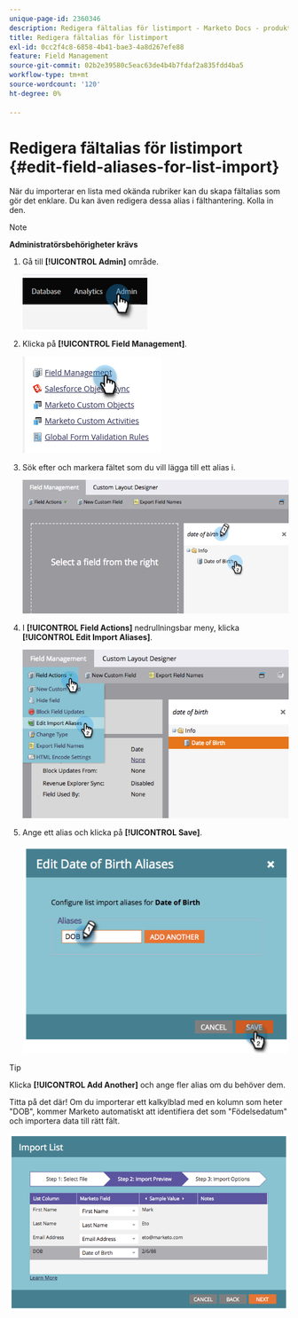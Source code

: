 ```yaml
---
unique-page-id: 2360346
description: Redigera fältalias för listimport - Marketo Docs - produktdokumentation
title: Redigera fältalias för listimport
exl-id: 0cc2f4c8-6858-4b41-bae3-4a8d267efe88
feature: Field Management
source-git-commit: 02b2e39580c5eac63de4b4b7fdaf2a835fdd4ba5
workflow-type: tm+mt
source-wordcount: '120'
ht-degree: 0%

---
```


# Redigera fältalias för listimport {#edit-field-aliases-for-list-import}

När du importerar en lista med okända rubriker kan du skapa fältalias som gör det enklare. Du kan även redigera dessa alias i fälthantering. Kolla in den.

>[!NOTE]
>
>**Administratörsbehörigheter krävs**

1. Gå till **[!UICONTROL Admin]** område.

   ![](assets/edit-field-aliases-for-list-import-1.png)

1. Klicka på **[!UICONTROL Field Management]**.

   ![](assets/edit-field-aliases-for-list-import-2.png)

1. Sök efter och markera fältet som du vill lägga till ett alias i.

   ![](assets/edit-field-aliases-for-list-import-3.png)

1. I **[!UICONTROL Field Actions]** nedrullningsbar meny, klicka **[!UICONTROL Edit Import Aliases]**.

   ![](assets/edit-field-aliases-for-list-import-4.png)

1. Ange ett alias och klicka på **[!UICONTROL Save]**.

   ![](assets/edit-field-aliases-for-list-import-5.png)

>[!TIP]
>
>Klicka **[!UICONTROL Add Another]** och ange fler alias om du behöver dem.

Titta på det där! Om du importerar ett kalkylblad med en kolumn som heter &quot;DOB&quot;, kommer Marketo automatiskt att identifiera det som &quot;Födelsedatum&quot; och importera data till rätt fält.

![](assets/edit-field-aliases-for-list-import-6.png)
